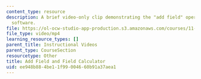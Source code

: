 ```yaml
---
content_type: resource
description: A brief video-only clip demonstrating the "add field" operation in ArcGIS
  software.
file: https://ol-ocw-studio-app-production.s3.amazonaws.com/courses/11-205-introduction-to-spatial-analysis-fall-2019/ee948b884be11f99004660b91a37aea1_MIT11_205F19_add_field.mp4
file_type: video/mp4
learning_resource_types: []
parent_title: Instructional Videos
parent_type: CourseSection
resourcetype: Other
title: Add Field and Field Calculator
uid: ee948b88-4be1-1f99-0046-60b91a37aea1
---
```

